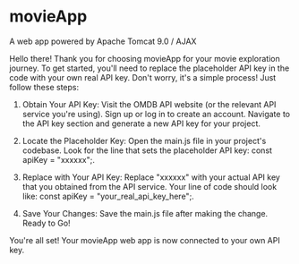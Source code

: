 # movieApp
A web app powered by Apache Tomcat 9.0 / AJAX

Hello there! Thank you for choosing movieApp for your movie exploration journey. To get
started, you'll need to replace the placeholder API key in the code with your own real API key.
Don't worry, it's a simple process! Just follow these steps:

1. Obtain Your API Key:
    Visit the OMDB API website (or the relevant API service you're using).
    Sign up or log in to create an account.
    Navigate to the API key section and generate a new API key for your project.

2. Locate the Placeholder Key:
    Open the main.js file in your project's codebase.
    Look for the line that sets the placeholder API key: const apiKey = "xxxxxx";.

3. Replace with Your API Key:
    Replace "xxxxxx" with your actual API key that you obtained from the API service. Your line of code should look like: const apiKey = "your_real_api_key_here";.

4. Save Your Changes:
    Save the main.js file after making the change.
    Ready to Go!

You're all set! Your movieApp web app is now connected to your own API key.
